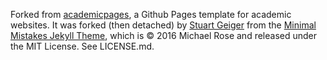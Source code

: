 Forked from [academicpages](https://github.com/academicpages/academicpages.github.io), a Github Pages template for academic websites. It was forked (then detached) by [Stuart Geiger](https://github.com/staeiou) from the [Minimal Mistakes Jekyll Theme](https://mmistakes.github.io/minimal-mistakes/), which is © 2016 Michael Rose and released under the MIT License. See LICENSE.md.
